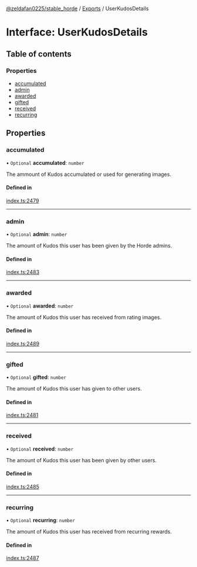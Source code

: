 [@zeldafan0225/stable_horde](../README.md) / [Exports](../modules.md) / UserKudosDetails

# Interface: UserKudosDetails

## Table of contents

### Properties

- [accumulated](UserKudosDetails.md#accumulated)
- [admin](UserKudosDetails.md#admin)
- [awarded](UserKudosDetails.md#awarded)
- [gifted](UserKudosDetails.md#gifted)
- [received](UserKudosDetails.md#received)
- [recurring](UserKudosDetails.md#recurring)

## Properties

### accumulated

• `Optional` **accumulated**: `number`

The ammount of Kudos accumulated or used for generating images.

#### Defined in

[index.ts:2479](https://github.com/ZeldaFan0225/stable_horde/blob/ca96654/index.ts#L2479)

___

### admin

• `Optional` **admin**: `number`

The amount of Kudos this user has been given by the Horde admins.

#### Defined in

[index.ts:2483](https://github.com/ZeldaFan0225/stable_horde/blob/ca96654/index.ts#L2483)

___

### awarded

• `Optional` **awarded**: `number`

The amount of Kudos this user has received from rating images.

#### Defined in

[index.ts:2489](https://github.com/ZeldaFan0225/stable_horde/blob/ca96654/index.ts#L2489)

___

### gifted

• `Optional` **gifted**: `number`

The amount of Kudos this user has given to other users.

#### Defined in

[index.ts:2481](https://github.com/ZeldaFan0225/stable_horde/blob/ca96654/index.ts#L2481)

___

### received

• `Optional` **received**: `number`

The amount of Kudos this user has been given by other users.

#### Defined in

[index.ts:2485](https://github.com/ZeldaFan0225/stable_horde/blob/ca96654/index.ts#L2485)

___

### recurring

• `Optional` **recurring**: `number`

The amount of Kudos this user has received from recurring rewards.

#### Defined in

[index.ts:2487](https://github.com/ZeldaFan0225/stable_horde/blob/ca96654/index.ts#L2487)
